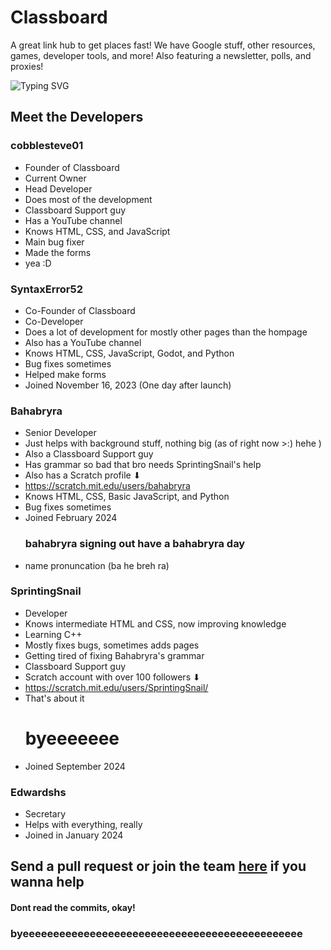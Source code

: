 # Classboard
A great link hub to get places fast! We have Google stuff, other resources, games, developer tools, and more! Also featuring a newsletter, polls, and proxies!

![Typing SVG](https://readme-typing-svg.demolab.com/?font=&duration=2500&pause=950&color=FF0000&width=500&lines=Warning:+Cool+Developers+Below;Warning:+SprintingSnail+is+cool;Use+Classboard+guys;Sub+to+cobblesteve01;Follow+bahabryra;Comment+on+AnOkayGameDev%27s+Scratch+projects)


## Meet the Developers

### cobblesteve01
- Founder of Classboard
- Current Owner
- Head Developer
- Does most of the development
- Classboard Support guy
- Has a YouTube channel
- Knows HTML, CSS, and JavaScript
- Main bug fixer
- Made the forms
- yea :D

### SyntaxError52
- Co-Founder of Classboard
- Co-Developer
- Does a lot of development for mostly other pages than the hompage
- Also has a YouTube channel
- Knows HTML, CSS, JavaScript, Godot, and Python
- Bug fixes sometimes
- Helped make forms
- Joined November 16, 2023 (One day after launch)

### Bahabryra
- Senior Developer
- Just helps with background stuff, nothing big (as of right now >:) hehe ) 
- Also a Classboard Support guy
- Has grammar so bad that bro needs SprintingSnail's help
- Also has a Scratch profile ⬇ 
- https://scratch.mit.edu/users/bahabryra
- Knows HTML, CSS, Basic JavaScript, and Python
- Bug fixes sometimes
- Joined February 2024
  ### bahabryra signing out have a bahabryra day
- name pronuncation (ba he breh ra)

### SprintingSnail
- Developer
- Knows intermediate HTML and CSS, now improving knowledge
- Learning C++
- Mostly fixes bugs, sometimes adds pages
- Getting tired of fixing Bahabryra's grammar
- Classboard Support guy
- Scratch account with over 100 followers ⬇ 
- https://scratch.mit.edu/users/SprintingSnail/
- That's about it
  # byeeeeeee
- Joined September 2024

### Edwardshs
- Secretary
- Helps with everything, really
- Joined in January 2024


## Send a pull request or join the team [here](https://docs.google.com/forms/d/e/1FAIpQLSd5DOQOenGS5Z1AhjtbocqTurH0XRIVe6oNo8_u9IRyKah8zQ/viewform) if you wanna help
#### Dont read the commits, okay!
### byeeeeeeeeeeeeeeeeeeeeeeeeeeeeeeeeeeeeeeeeeeeeee